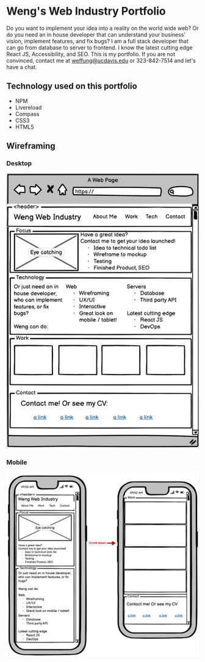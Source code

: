 Weng's Web Industry Portfolio
===
Do you want to implement your idea into a reality on the world wide web? Or do you need an in house developer that can understand your business' vision, implement features, and fix bugs? I am a full stack developer that can go from database to server to frontend. I know the latest cutting edge React JS, Accessibility, and SEO. This is my portfolio. If you are not convinced, contact me at weffung@ucdavis.edu or 323-842-7514 and let's have a chat.

Technology used on this portfolio
---
- NPM
- Livereload
- Compass
- CSS3
- HTML5

Wireframing
---
### Desktop
![Desktop](README/desktop.png)

### Mobile
![Mobile](README/mobile.png)